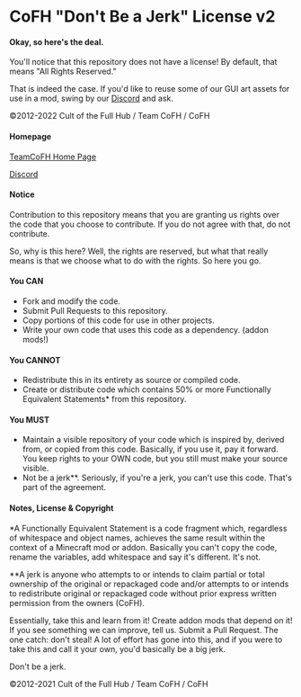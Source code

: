 CoFH "Don't Be a Jerk" License v2
===

#### Okay, so here's the deal.

You'll notice that this repository does not have a license! By default, that means "All Rights Reserved."

That is indeed the case. If you'd like to reuse some of our GUI art assets for use in a mod, swing by
our [Discord](https://discord.gg/uRKrnbH) and ask.

©2012-2022 Cult of the Full Hub / Team CoFH / CoFH

#### Homepage

[TeamCoFH Home Page](https://teamcofh.com/)

[Discord](https://discord.gg/uRKrnbH)

#### Notice

Contribution to this repository means that you are granting us rights over the code that you choose to contribute. If
you do not agree with that, do not contribute.

So, why is this here? Well, the rights are reserved, but what that really means is that we choose what to do with the
rights. So here you go.

#### You CAN

- Fork and modify the code.
- Submit Pull Requests to this repository.
- Copy portions of this code for use in other projects.
- Write your own code that uses this code as a dependency. (addon mods!)

#### You CANNOT

- Redistribute this in its entirety as source or compiled code.
- Create or distribute code which contains 50% or more Functionally Equivalent Statements* from this repository.

#### You MUST

- Maintain a visible repository of your code which is inspired by, derived from, or copied from this code. Basically, if
  you use it, pay it forward. You keep rights to your OWN code, but you still must make your source visible.
- Not be a jerk**. Seriously, if you're a jerk, you can't use this code. That's part of the agreement.

#### Notes, License & Copyright

*A Functionally Equivalent Statement is a code fragment which, regardless of whitespace and object names, achieves the
same result within the context of a Minecraft mod or addon. Basically you can't copy the code, rename the variables, add
whitespace and say it's different. It's not.

**A jerk is anyone who attempts to or intends to claim partial or total ownership of the original or repackaged code
and/or attempts to or intends to redistribute original or repackaged code without prior express written permission from
the owners (CoFH).

Essentially, take this and learn from it! Create addon mods that depend on it! If you see something we can improve, tell
us. Submit a Pull Request. The one catch: don't steal! A lot of effort has gone into this, and if you were to take this
and call it your own, you'd basically be a big jerk.

Don't be a jerk.

©2012-2021 Cult of the Full Hub / Team CoFH / CoFH
